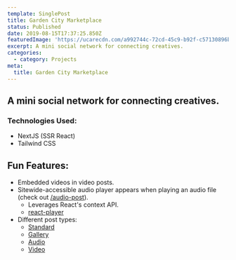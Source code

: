 ```yaml
---
template: SinglePost
title: Garden City Marketplace
status: Published
date: 2019-08-15T17:37:25.850Z
featuredImage: 'https://ucarecdn.com/a992744c-72cd-45c9-b92f-c57130896b2f/'
excerpt: A mini social network for connecting creatives.
categories:
  - category: Projects
meta:
  title: Garden City Marketplace
---
```

## A mini social network for connecting creatives.

### Technologies Used:
- NextJS (SSR React)
- Tailwind CSS

## Fun Features:
- Embedded videos in video posts.
- Sitewide-accessible audio player appears when playing an audio file (check out [/audio-post](https://gcp-marketplace-nextjs.netlify.com/audio-post)).
  + Leverages React's context API.
  + [react-player](https://www.npmjs.com/package/react-player)
- Different post types:
  + [Standard](https://gcp-marketplace-nextjs.netlify.com/post)
  + [Gallery](https://gcp-marketplace-nextjs.netlify.com/gallery-post)
  + [Audio](https://gcp-marketplace-nextjs.netlify.com/audio-post)
  + [Video](https://gcp-marketplace-nextjs.netlify.com/video-post)
